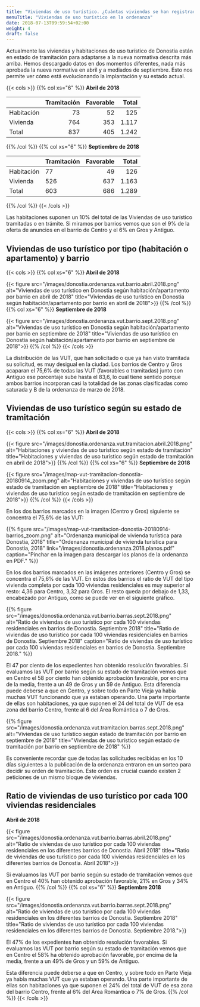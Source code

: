 ```yaml
---
title: "Viviendas de uso turístico. ¿Cuántas viviendas se han registrado en la nueva ordenanza?"
menuTitle: "Viviendas de uso turístico en la ordenanza"
date: 2018-07-13T09:59:54+02:00
weight: 4
draft: false
---
```


Actualmente las viviendas y habitaciones de uso turístico de Donostia están en estado de tramitación para adaptarse a la nueva normativa descrita más arriba. Hemos descargado datos en dos momentos diferentes, nada más aprobada la nueva normativa en abril y a mediados de septiembre. Esto nos permite ver cómo está evolucionando la implantación y su estado actual.

{{< cols >}}
{{% col xs="6" %}}
**Abril de 2018**

||Tramitación	| Favorable | Total |
|---|---:|---:|---:|
|Habitación	| 73 | 52 | 125 |
|Vivienda	| 764 | 353 | 1.117 |
|Total		| 837 | 405 | 1.242 |
{{% /col %}}
{{% col xs="6" %}}
**Septiembre de 2018**

||Tramitación	| Favorable | Total |
|---|---|---:|---:|
|Habitación	| 77 | 49 | 126 |
|Vivienda	| 526 | 637 | 1.163 |
|Total		| 603 | 686 | 1.289 |

{{% /col %}}
{{< /cols >}}

Las habitaciones suponen un 10% del total de las Viviendas de uso turístico tramitadas o en trámite. Si miramos por barrios vemos que son el 9% de la oferta de anuncios en el barrio de Centro y el 6% en Gros y Antiguo.

## Viviendas de uso turístico por tipo (habitación o apartamento) y barrio
{{< cols >}}
{{% col xs="6" %}}
**Abril de 2018**

{{< figure src="/images/donostia.ordenanza.vut.barrio.abril.2018.png" alt="Viviendas de uso turístico en Donostia según habitación/apartamento por barrio en abril de 2018" title="Viviendas de uso turístico en Donostia según habitación/apartamento por barrio en abril de 2018">}}
{{% /col %}}
{{% col xs="6" %}}
**Septiembre de 2018**

{{< figure src="/images/donostia.ordenanza.vut.barrio.sept.2018.png" alt="Viviendas de uso turístico en Donostia según habitación/apartamento por barrio en septiembre de 2018" title="Viviendas de uso turístico en Donostia según habitación/apartamento por barrio en septiembre de 2018">}}
{{% /col %}}
{{< /cols >}}

La distribución de las VUT, que han solicitado o que ya han visto tramitada su solicitud, es muy desigual en la ciudad. Los barrios de Centro y Gros acaparan el 75,6% de todas las VUT (favorables o tramitadas) junto con Antiguo ese porcentaje sube hasta el 83,6, lo cual tiene sentido porque ambos barrios incorporan casi la totalidad de las zonas clasificadas como saturada y B de la ordenanza de marzo de 2018.

## Viviendas de uso turístico según su estado de tramitación
{{< cols >}}
{{% col xs="6" %}}
**Abril de 2018**

{{< figure src="/images/donostia.ordenanza.vut.tramitacion.abril.2018.png" alt="Habitaciones y viviendas de uso turístico según estado de tramitación" title="Habitaciones y viviendas de uso turístico según estado de tramitación en abril de 2018">}}
{{% /col %}}
{{% col xs="6" %}}
**Septiembre de 2018**

{{< figure src="/images/map-vut-tramitacion-donostia-20180914_zoom.png" alt="Habitaciones y viviendas de uso turístico según estado de tramitación en septiembre de 2018" title="Habitaciones y viviendas de uso turístico según estado de tramitación en septiembre de 2018">}}
{{% /col %}}
{{< /cols >}}

En los dos barrios marcados en la imagen (Centro y Gros) siguiente se concentra el 75,6% de las VUT:

{{% figure src="/images/map-vut-tramitacion-donostia-20180914-barrios_zoom.png" alt="Ordenanza municipal de vivienda turística para Donostia, 2018" title="Ordenanza municipal de vivienda turística para Donostia, 2018" link="/images/donostia.ordenanza.2018.planos.pdf" caption="Pinchar en la imagen para descargar los planos de la ordenanza en PDF." %}}

En los dos barrios marcados en las imágenes anteriores (Centro y Gros) se concentra el 75,6% de las VUT. En estos dos barrios el ratio de VUT del tipo vivienda completa por cada 100 viviendas residenciales es muy superior al resto: 4,36 para Centro, 3,32 para Gros. El resto queda por debajo de 1,33, encabezado por Antiguo, como se puede ver en el siguiente gráfico.

{{% figure src="/images/donostia.ordenanza.vut.barrio.barras.sept.2018.png" alt="Ratio de viviendas de uso turístico por cada 100 viviendas residenciales en barrios de Donostia. Septiembre 2018" title="Ratio de viviendas de uso turístico por cada 100 viviendas residenciales en barrios de Donostia. Septiembre 2018" caption="Ratio de viviendas de uso turístico por cada 100 viviendas residenciales en barrios de Donostia. Septiembre 2018." %}}

El 47 por ciento de los expedientes han obtenido resolución favorables. Si evaluamos las VUT por barrio según su estado de tramitación vemos que en Centro el 58 por ciento han obtenido aprobación favorable, por encima de la media, frente a un 49 de Gros y un 59 de Antiguo. Esta diferencia puede deberse a que en Centro, y sobre todo en Parte Vieja ya había muchas VUT funcionando que ya estaban operando. Una parte importante de ellas son habitaciones, ya que suponen el 24 del total de VUT de esa zona del barrio Centro, frente al 6 del Área Romántica o 7 de Gros.

{{% figure src="/images/donostia.ordenanza.vut.tramitacion.barras.sept.2018.png" alt="Viviendas de uso turístico según estado de tramitación por barrio en septiembre de 2018" title="Viviendas de uso turístico según estado de tramitación por barrio en septiembre de 2018" %}}

Es conveniente recordar que de todas las solicitudes recibidas en los 10 días siguientes a la publicación de la ordenanza entraron en un sorteo para decidir su orden de tramitación. Este orden es crucial cuando existen 2 peticiones de un mismo bloque de viviendas.

## Ratio de viviendas de uso turístico por cada 100 viviendas residenciales

**Abril de 2018**

{{< figure src="/images/donostia.ordenanza.vut.barrio.barras.abril.2018.png" alt="Ratio de viviendas de uso turístico por cada 100 viviendas residenciales en los diferentes barrios de Donostia. Abril 2018" title="Ratio de viviendas de uso turístico por cada 100 viviendas residenciales en los diferentes barrios de Donostia. Abril 2018">}}

Si evaluamos las VUT por barrio según su estado de tramitación vemos que en Centro el 40% han obtenido aprobación favorable, 21% en Gros y 34% en Antiguo.
{{% /col %}}
{{% col xs="6" %}}
**Septiembre 2018**

{{< figure src="/images/donostia.ordenanza.vut.barrio.barras.sept.2018.png" alt="Ratio de viviendas de uso turístico por cada 100 viviendas residenciales en los diferentes barrios de Donostia. Septiembre 2018" title="Ratio de viviendas de uso turístico por cada 100 viviendas residenciales en los diferentes barrios de Donostia. Septiembre 2018.">}}

El 47% de los expedientes han obtenido resolución favorables. Si evaluamos las VUT por barrio según su estado de tramitación vemos que en Centro el 58% ha obtenido aprobación favorable, por encima de la media, frente a un 49% de Gros y un 59% de Antiguo.

Esta diferencia puede deberse a que en Centro, y sobre todo en Parte Vieja ya había muchas VUT que ya estaban operando. Una parte importante de ellas son habitaciones ya que suponen el 24% del total de VUT de esa zona del barrio Centro, frente al 6% del Área Romántica o 7% de Gros.
{{% /col %}}
{{< /cols >}}
